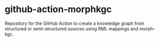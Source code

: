 # github-action-morphkgc
Repository for the GitHub Action to create a knowledge graph from structured or semi-structured sources using RML mappings and morph-kgc.
    